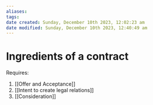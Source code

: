 ```yaml
---
aliases: 
tags: 
date created: Sunday, December 10th 2023, 12:02:23 am
date modified: Sunday, December 10th 2023, 12:40:49 am
---
```


# Ingredients of a contract

Requires:

1. [[Offer and Acceptance]]
2. [[Intent to create legal relations]]
3. [[Consideration]]
